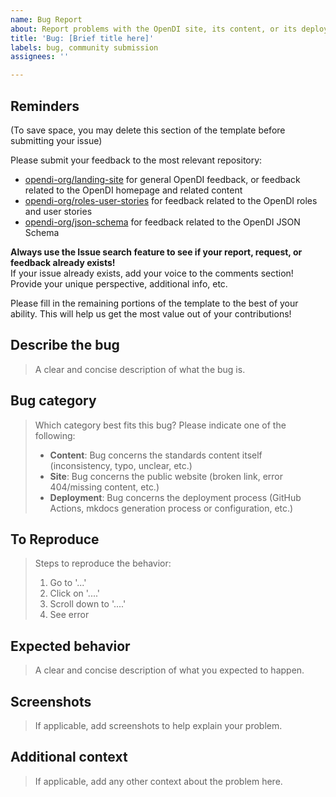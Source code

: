 ```yaml
---
name: Bug Report
about: Report problems with the OpenDI site, its content, or its deployment processes
title: 'Bug: [Brief title here]'
labels: bug, community submission
assignees: ''

---
```


## Reminders
(To save space, you may delete this section of the template before submitting your issue)

Please submit your feedback to the most relevant repository:
- [opendi-org/landing-site](https://github.com/opendi-org/landing-site) for general OpenDI feedback, or feedback related to the OpenDI homepage and related content
- [opendi-org/roles-user-stories](https://github.com/opendi-org/roles-user-stories) for feedback related to the OpenDI roles and user stories
- [opendi-org/json-schema](https://github.com/opendi-org/json-schema) for feedback related to the OpenDI JSON Schema

**Always use the Issue search feature to see if your report, request, or feedback already exists!**  
If your issue already exists, add your voice to the comments section! Provide your unique perspective, additional info, etc.

Please fill in the remaining portions of the template to the best of your ability. This will help us get the most value out of your contributions!

## Describe the bug
> A clear and concise description of what the bug is.

## Bug category
> Which category best fits this bug? Please indicate one of the following:
> - **Content**: Bug concerns the standards content itself (inconsistency, typo, unclear, etc.)
> - **Site**: Bug concerns the public website (broken link, error 404/missing content, etc.)
> - **Deployment**: Bug concerns the deployment process (GitHub Actions, mkdocs generation process or configuration, etc.)

## To Reproduce
> Steps to reproduce the behavior:
> 1. Go to '...'
> 2. Click on '....'
> 3. Scroll down to '....'
> 4. See error

## Expected behavior
> A clear and concise description of what you expected to happen.

## Screenshots
> If applicable, add screenshots to help explain your problem.

## Additional context
> If applicable, add any other context about the problem here.
